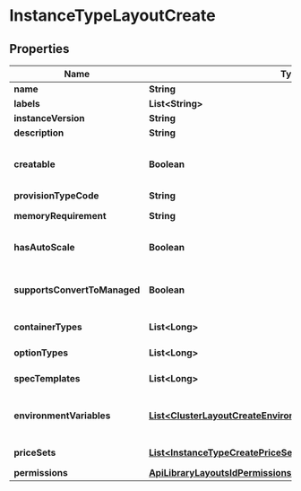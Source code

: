 

# InstanceTypeLayoutCreate

## Properties

Name | Type | Description | Notes
------------ | ------------- | ------------- | -------------
**name** | **String** | Layout name | 
**labels** | **List&lt;String&gt;** |  |  [optional]
**instanceVersion** | **String** | Version of the layout | 
**description** | **String** | Layout description |  [optional]
**creatable** | **Boolean** | Can be used to enable / disable the creatability of the layout. |  [optional]
**provisionTypeCode** | **String** | Provision type code | 
**memoryRequirement** | **String** | Memory requirement in megabytes |  [optional]
**hasAutoScale** | **Boolean** | Can be used to enable / disable the horizontal scaling. |  [optional]
**supportsConvertToManaged** | **Boolean** | Can be used to enable / disable the supports convert to managed. |  [optional]
**containerTypes** | **List&lt;Long&gt;** | Array of layout node type IDs |  [optional]
**optionTypes** | **List&lt;Long&gt;** | Array of layout option type IDs |  [optional]
**specTemplates** | **List&lt;Long&gt;** | Array of layout spec template IDs |  [optional]
**environmentVariables** | [**List&lt;ClusterLayoutCreateEnvironmentVariables&gt;**](ClusterLayoutCreateEnvironmentVariables.md) | The environmentVariables parameter is array of env objects |  [optional]
**priceSets** | [**List&lt;InstanceTypeCreatePriceSets&gt;**](InstanceTypeCreatePriceSets.md) | Array of price set objects |  [optional]
**permissions** | [**ApiLibraryLayoutsIdPermissionsInstanceTypeLayoutPermissions**](ApiLibraryLayoutsIdPermissionsInstanceTypeLayoutPermissions.md) |  |  [optional]



